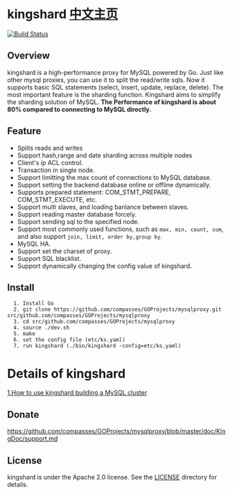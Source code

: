 #  kingshard [中文主页](README_ZH.md)
[![Build Status](https://travis-ci.org/flike/kingshard.svg?branch=master)](https://travis-ci.org/flike/kingshard)

## Overview

kingshard is a high-performance proxy for MySQL powered by Go. Just like other mysql proxies, you can use it to split the read/write sqls. Now it supports basic SQL statements (select, insert, update, replace, delete). The most important feature is the sharding function. Kingshard aims to simplify the sharding solution of MySQL. **The Performance of kingshard is about 80% compared to connecting to MySQL directly.**

## Feature
- Splits reads and writes
- Support hash,range and date sharding across multiple nodes
- Client's ip ACL control.
- Transaction in single node.
- Support limitting the max count of connections to MySQL database.
- Support setting the backend database online or offline dynamically.
- Supports prepared statement: COM_STMT_PREPARE, COM_STMT_EXECUTE, etc.
- Support multi slaves, and loading banlance between slaves.
- Support reading master database forcely.
- Support sending sql to the specified node.
- Support most commonly used functions, such as `max, min, count, sum`, and also support `join, limit, order by,group by`.
- MySQL HA.
- Support set the charset of proxy.
- Support SQL blacklist.
- Support dynamically changing the config value of kingshard.

## Install
```
  1. Install Go
  2. git clone https://github.com/compasses/GOProjects/mysqlproxy.git src/github.com/compasses/GOProjects/mysqlproxy
  3. cd src/github.com/compasses/GOProjects/mysqlproxy
  4. source ./dev.sh
  5. make
  6. set the config file (etc/ks.yaml)
  7. run kingshard (./bin/kingshard -config=etc/ks.yaml)
```

# Details of kingshard

[1.How to use kingshard building a MySQL cluster](./doc/KingDoc/how_to_use_kingshard_EN.md)

## Donate

https://github.com/compasses/GOProjects/mysqlproxy/blob/master/doc/KingDoc/support.md

## License

kingshard is under the Apache 2.0 license. See the [LICENSE](./doc/License) directory for details.

